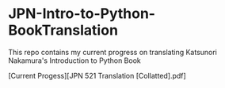 # JPN-Intro-to-Python-BookTranslation

This repo contains my current progress on translating Katsunori Nakamura's Introduction to Python Book

[Current Progess][JPN 521 Translation [Collatted].pdf]
